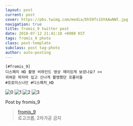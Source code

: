 ```yaml
---
layout: post
current: post
cover: https://pbs.twimg.com/media/Dh59Ts1UYAAwNWl.jpg
navigation: true
title: fromis_9 twitter post
date: 2018-07-12 21:41:10 +0900 KST
tags: fromis_9 photo
class: post-template
subclass: post tag-photo
author: auto-posting
---
```


```  
[#fromis_9]  
디스패치 HD 촬영 비하인드 영상 재미있게 보셨나요? ><  
귀여운 파자마 입고 신나게 촬영했던 프롬이들  
#프로미스나인 #디스패치_HD  

```

![0](https://pbs.twimg.com/media/Dh59L7vV4AEz-2S.jpg)
![1](https://pbs.twimg.com/media/Dh59NxWVQAA2zpd.jpg)
![2](https://pbs.twimg.com/media/Dh59RRBUYAcX9vs.jpg)
![3](https://pbs.twimg.com/media/Dh59Ts1UYAAwNWl.jpg)


Post by fromis_9

> [fromis_9](https://twitter.com/realfromis_9)  
  로고크롭, 2차가공 금지